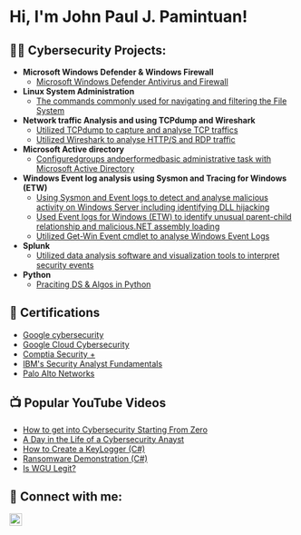 <h1>Hi, I'm John Paul J. Pamintuan!

<h2>👨‍💻 Cybersecurity Projects:</h2>

- <b>Microsoft Windows Defender & Windows Firewall</b>
  - [Microsoft Windows Defender Antivirus and Firewall](https://github.com/JohnSpace2/Microsoft-Windows-Defender-Windows-Firewall/blob/main/README.md)
- <b>Linux System Administration</b>
  - [The commands commonly used for navigating and filtering the File System](https://github.com/JohnSpace2/Navigate-and-manage-the-file-system-using-Linux-commands-via-the-Bash-shell/blob/main/README.md) 
- <b>Network traffic Analysis and using TCPdump and Wireshark</b>
  - [Utilized TCPdump to capture and analyse TCP traffics](https://github.com/JohnPaulPamintuan/TCPdump/blob/main/README.md)
  - [Utilized Wireshark to analyse HTTP/S and RDP traffic](https://github.com/joshmadakor1/Algorithms-Practice)
- <b>Microsoft Active directory</b>
  - [Configuredgroups andperformedbasic administrative task with Microsoft Active Directory](https://github.com/joshmadakor1/Algorithms-Practice)
- <b>Windows Event log analysis using Sysmon and Tracing for Windows (ETW)</b>
  - [Using Sysmon and Event logs to detect and analyse malicious activity on Windows Server
including identifying DLL hijacking](https://github.com/joshmadakor1/Algorithms-Practice)
   - [Used Event logs for Windows (ETW) to identify unusual parent-child relationship
and malicious.NET assembly loading](https://github.com/joshmadakor1/Algorithms-Practice)
   - [Utilized Get-Win Event cmdlet to analyse Windows Event Logs](https://github.com/joshmadakor1/Algorithms-Practice)
- <b>Splunk</b>
  - [Utilized data analysis software and visualization tools to interpret security events](https://github.com/joshmadakor1/Algorithms-Practice)      
- <b>Python</b>
  - [Praciting DS & Algos in Python](https://github.com/joshmadakor1/Algorithms-Practice)
 
    
<h2>🏅 Certifications </h2>

- [Google cybersecurity](https://www.youtube.com/watch?v=a83ASGn_V_s)
- [Google Cloud Cybersecurity](https://www.youtube.com/watch?v=uHy3oM7NnoU)
- [Comptia Security +](https://www.youtube.com/watch?v=N-L9hklSlNk)
- [IBM's Security Analyst Fundamentals](https://www.youtube.com/watch?v=OfvdQeh79s0)
- [Palo Alto Networks](https://www.youtube.com/watch?v=E2MwRWxDBkA)

<h2>📺 Popular YouTube Videos</h2>

- [How to get into Cybersecurity Starting From Zero](https://www.youtube.com/watch?v=a83ASGn_V_s)
- [A Day in the Life of a Cybersecurity Anayst](https://www.youtube.com/watch?v=uHy3oM7NnoU)
- [How to Create a KeyLogger (C#)](https://www.youtube.com/watch?v=N-L9hklSlNk)
- [Ransomware Demonstration (C#)](https://www.youtube.com/watch?v=OfvdQeh79s0)
- [Is WGU Legit?](https://www.youtube.com/watch?v=E2MwRWxDBkA)

<h2> 🤳 Connect with me:</h2>


[<img align="left" alt="JoshMadakor | LinkedIn" width="22px" src="https://cdn.jsdelivr.net/npm/simple-icons@v3/icons/linkedin.svg" />][linkedin]



[linkedin]: https://linkedin.com/in/johnpaulpamintuan/

<!--
**joshmadakor1/joshmadakor1** is a ✨ _special_ ✨ repository because its `README.md` (this file) appears on your GitHub profile.

Here are some ideas to get you started:

- 🔭 I’m currently working on ...
- 🌱 I’m currently learning ...
- 👯 I’m looking to collaborate on ...
- 🤔 I’m looking for help with ...
- 💬 Ask me about ...
- 📫 How to reach me: ...
- 😄 Pronouns: ...
- ⚡ Fun fact: ...
-->
